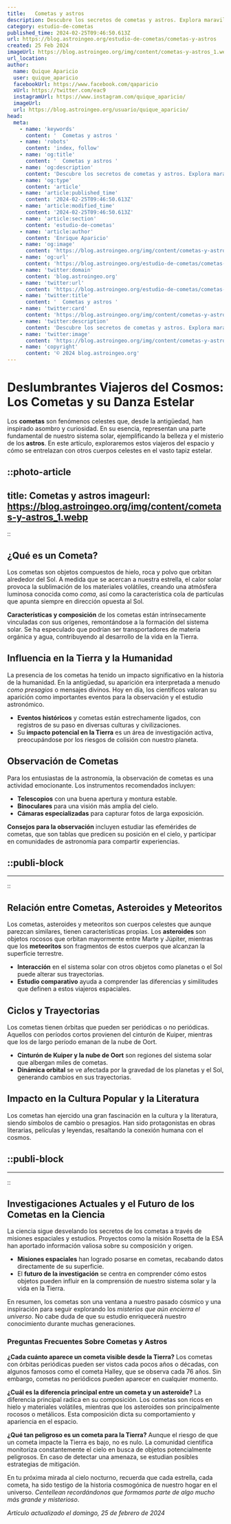 ```yaml
---
title:   Cometas y astros 
description: Descubre los secretos de cometas y astros. Explora maravillas celestiales y fenómenos astronómicos con guías y análisis detallados.
category: estudio-de-cometas
published_time: 2024-02-25T09:46:50.613Z
url: https://blog.astroingeo.org/estudio-de-cometas/cometas-y-astros
created: 25 Feb 2024
imageUrl: https://blog.astroingeo.org/img/content/cometas-y-astros_1.webp
url_location:
author:
  name: Quique Aparicio
  user: quique_aparicio
  facebookUrl: https://www.facebook.com/qaparicio
  xUrl: https://twitter.com/eac9
  instagramUrl: https://www.instagram.com/quique_aparicio/
  imageUrl: 
  url: https://blog.astroingeo.org/usuario/quique_aparicio/
head:
  meta:
    - name: 'keywords'
      content: '  Cometas y astros '
    - name: 'robots'
      content: 'index, follow'
    - name: 'og:title'
      content: '  Cometas y astros '
    - name: 'og:description'
      content: 'Descubre los secretos de cometas y astros. Explora maravillas celestiales y fenómenos astronómicos con guías y análisis detallados.'
    - name: 'og:type'
      content: 'article'
    - name: 'article:published_time'
      content: '2024-02-25T09:46:50.613Z'
    - name: 'article:modified_time'
      content: '2024-02-25T09:46:50.613Z'
    - name: 'article:section'
      content: 'estudio-de-cometas'
    - name: 'article:author'
      content: 'Enrique Aparicio'
    - name: 'og:image'
      content: 'https://blog.astroingeo.org/img/content/cometas-y-astros_1.webp'
    - name: 'og:url'
      content: 'https://blog.astroingeo.org/estudio-de-cometas/cometas-y-astros'
    - name: 'twitter:domain'
      content: 'blog.astroingeo.org'
    - name: 'twitter:url'
      content: 'https://blog.astroingeo.org/estudio-de-cometas/cometas-y-astros'
    - name: 'twitter:title'
      content: '  Cometas y astros '
    - name: 'twitter:card'
      content: 'https://blog.astroingeo.org/img/content/cometas-y-astros_1.webp'
    - name: 'twitter:description'
      content: 'Descubre los secretos de cometas y astros. Explora maravillas celestiales y fenómenos astronómicos con guías y análisis detallados.'
    - name: 'twitter:image'
      content: 'https://blog.astroingeo.org/img/content/cometas-y-astros_1.webp'
    - name: 'copyright'
      content: '© 2024 blog.astroingeo.org'
---
```

# Deslumbrantes Viajeros del Cosmos: Los Cometas y su Danza Estelar

Los **cometas** son fenómenos celestes que, desde la antigüedad, han inspirado asombro y curiosidad. En su esencia, representan una parte fundamental de nuestro sistema solar, ejemplificando la belleza y el misterio de los **astros**. En este artículo, exploraremos estos viajeros del espacio y cómo se entrelazan con otros cuerpos celestes en el vasto tapiz estelar.


::photo-article
---
title:   Cometas y astros 
imageurl: https://blog.astroingeo.org/img/content/cometas-y-astros_1.webp
---
::



## ¿Qué es un Cometa?

Los cometas son objetos compuestos de hielo, roca y polvo que orbitan alrededor del Sol. A medida que se acercan a nuestra estrella, el calor solar provoca la sublimación de los materiales volátiles, creando una atmósfera luminosa conocida como *coma*, así como la característica cola de partículas que apunta siempre en dirección opuesta al Sol.

**Características y composición** de los cometas están intrínsecamente vinculadas con sus orígenes, remontándose a la formación del sistema solar. Se ha especulado que podrían ser transportadores de materia orgánica y agua, contribuyendo al desarrollo de la vida en la Tierra.

## Influencia en la Tierra y la Humanidad

La presencia de los cometas ha tenido un impacto significativo en la historia de la humanidad. En la antigüedad, su aparición era interpretada a menudo *como presagios* o mensajes divinos. Hoy en día, los científicos valoran su aparición como importantes eventos para la observación y el estudio astronómico.

- **Eventos históricos** y cometas están estrechamente ligados, con registros de su paso en diversas culturas y civilizaciones.
- Su **impacto potencial en la Tierra** es un área de investigación activa, preocupándose por los riesgos de colisión con nuestro planeta.

## Observación de Cometas

Para los entusiastas de la astronomía, la observación de cometas es una actividad emocionante. Los instrumentos recomendados incluyen:

- **Telescopios** con una buena apertura y montura estable.
- **Binoculares** para una visión más amplia del cielo.
- **Cámaras especializadas** para capturar fotos de larga exposición.

**Consejos para la observación** incluyen estudiar las efemérides de cometas, que son tablas que predicen su posición en el cielo, y participar en comunidades de astronomía para compartir experiencias.


  ::publi-block
  ---
  ---
  ::
  
  

## Relación entre Cometas, Asteroides y Meteoritos

Los cometas, asteroides y meteoritos son cuerpos celestes que aunque parezcan similares, tienen características propias. Los **asteroides** son objetos rocosos que orbitan mayormente entre Marte y Júpiter, mientras que los **meteoritos** son fragmentos de estos cuerpos que alcanzan la superficie terrestre.

- **Interacción** en el sistema solar con otros objetos como planetas o el Sol puede alterar sus trayectorias.
- **Estudio comparativo** ayuda a comprender las diferencias y similitudes que definen a estos viajeros espaciales.

## Ciclos y Trayectorias

Los cometas tienen órbitas que pueden ser periódicas o no periódicas. Aquellos con períodos cortos provienen del cinturón de Kuiper, mientras que los de largo período emanan de la nube de Oort.

- **Cinturón de Kuiper y la nube de Oort** son regiones del sistema solar que albergan miles de cometas.
- **Dinámica orbital** se ve afectada por la gravedad de los planetas y el Sol, generando cambios en sus trayectorias.

## Impacto en la Cultura Popular y la Literatura

Los cometas han ejercido una gran fascinación en la cultura y la literatura, siendo símbolos de cambio o presagios. Han sido protagonistas en obras literarias, películas y leyendas, resaltando la conexión humana con el cosmos.


  ::publi-block
  ---
  ---
  ::
  
  

## Investigaciones Actuales y el Futuro de los Cometas en la Ciencia

La ciencia sigue desvelando los secretos de los cometas a través de misiones espaciales y estudios. Proyectos como la misión Rosetta de la ESA han aportado información valiosa sobre su composición y origen.

- **Misiones espaciales** han logrado posarse en cometas, recabando datos directamente de su superficie.
- El **futuro de la investigación** se centra en comprender cómo estos objetos pueden influir en la comprensión de nuestro sistema solar y la vida en la Tierra.

En resumen, los cometas son una ventana a nuestro pasado cósmico y una inspiración para seguir explorando los *misterios que aún encierra el universo*. No cabe duda de que su estudio enriquecerá nuestro conocimiento durante muchas generaciones.

### Preguntas Frecuentes Sobre Cometas y Astros

**¿Cada cuánto aparece un cometa visible desde la Tierra?**
Los cometas con órbitas periódicas pueden ser vistos cada pocos años o décadas, con algunos famosos como el cometa Halley, que se observa cada 76 años. Sin embargo, cometas no periódicos pueden aparecer en cualquier momento.

**¿Cuál es la diferencia principal entre un cometa y un asteroide?**
La diferencia principal radica en su composición. Los cometas son ricos en hielo y materiales volátiles, mientras que los asteroides son principalmente rocosos o metálicos. Esta composición dicta su comportamiento y apariencia en el espacio.

**¿Qué tan peligroso es un cometa para la Tierra?**
Aunque el riesgo de que un cometa impacte la Tierra es bajo, no es nulo. La comunidad científica monitoriza constantemente el cielo en busca de objetos potencialmente peligrosos. En caso de detectar una amenaza, se estudian posibles estrategias de mitigación.

En tu próxima mirada al cielo nocturno, recuerda que cada estrella, cada cometa, ha sido testigo de la historia cosmogónica de nuestro hogar en el universo. _Centellean recordándonos que formamos parte de algo mucho más grande y misterioso_.

_Artículo actualizado el domingo, 25 de febrero de 2024_
